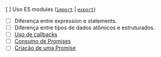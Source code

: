 [ ] Uso ES modules ([`import`](http://developer.mozilla.org/en-US/docs/Web/JavaScript/Reference/Statements/import)
| [`export`](https://developer.mozilla.org/en-US/docs/Web/JavaScript/Reference/Statements/export))

- [ ] Diferença entre expression e statements.
- [ ] Diferença entre tipos de dados atômicos e estruturados.
- [ ] [Uso de callbacks](https://developer.mozilla.org/pt-BR/docs/Glossario/Callback_function)
- [ ] [Consumo de Promises](https://scotch.io/tutorials/javascript-promises-for-dummies#toc-consuming-promises)
- [ ] [Criação de uma Promise](https://www.freecodecamp.org/news/how-to-write-a-javascript-promise-4ed8d44292b8/)
